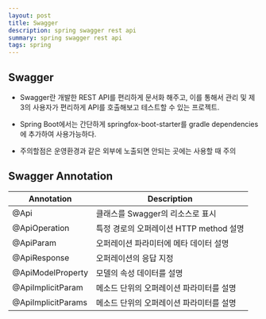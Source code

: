 ```yaml
---
layout: post
title: Swagger
description: spring swagger rest api
summary: spring swagger rest api
tags: spring
---
```


## Swagger

- Swagger란 개발한 REST API를 편리하게 문서화 해주고, 이를 통해서 관리 및 제3의 사용자가 편리하게 API를 호출해보고 테스트할 수 있는 프로젝트.

- Spring Boot에서는 간단하게 springfox-boot-starter를 gradle dependencies에 추가하여 사용가능하다.

- 주의할점은 운영환경과 같은 외부에 노출되면 안되는 곳에는 사용할 때 주의

## Swagger Annotation

| Annotation | Description |
| --- | --- |
| @Api | 클래스를 Swagger의 리소스로 표시|
| @ApiOperation | 특정 경로의 오퍼레이션 HTTP method 설명|
| @ApiParam | 오퍼레이션 파라미터에 메타 데이터 설명|
| @ApiResponse | 오퍼레이션의 응답 지정|
| @ApiModelProperty | 모델의 속성 데이터를 설명|
| @ApiImplicitParam | 메소드 단위의 오퍼레이션 파라미터를 설명|
| @ApiImplicitParams | 메소드 단위의 오퍼레이션 파라미터를 설명|
